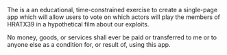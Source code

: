 The is a an educational, time-constrained exercise to create a single-page app which will allow
users to vote on which actors will play the members of HRATX39 in a hypothetical film about our
exploits.

No money, goods, or services shall ever be paid or transferred to me or to anyone else as a condition 
for, or result of, using this app.